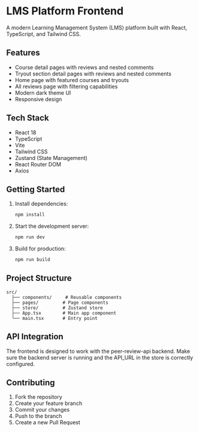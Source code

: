 # LMS Platform Frontend

A modern Learning Management System (LMS) platform built with React, TypeScript, and Tailwind CSS.

## Features

- Course detail pages with reviews and nested comments
- Tryout section detail pages with reviews and nested comments
- Home page with featured courses and tryouts
- All reviews page with filtering capabilities
- Modern dark theme UI
- Responsive design

## Tech Stack

- React 18
- TypeScript
- Vite
- Tailwind CSS
- Zustand (State Management)
- React Router DOM
- Axios

## Getting Started

1. Install dependencies:
   ```bash
   npm install
   ```

2. Start the development server:
   ```bash
   npm run dev
   ```

3. Build for production:
   ```bash
   npm run build
   ```

## Project Structure

```
src/
  ├── components/     # Reusable components
  ├── pages/         # Page components
  ├── store/         # Zustand store
  ├── App.tsx        # Main app component
  └── main.tsx       # Entry point
```

## API Integration

The frontend is designed to work with the peer-review-api backend. Make sure the backend server is running and the API_URL in the store is correctly configured.

## Contributing

1. Fork the repository
2. Create your feature branch
3. Commit your changes
4. Push to the branch
5. Create a new Pull Request
